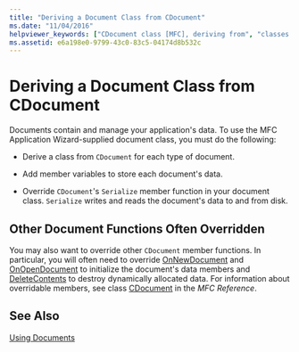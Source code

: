 ```yaml
---
title: "Deriving a Document Class from CDocument"
ms.date: "11/04/2016"
helpviewer_keywords: ["CDocument class [MFC], deriving from", "classes [MFC], deriving from CDocument", "document objects [MFC], derived", "derived classes [MFC], functions often overridden", "document classes [MFC], functions often overridden"]
ms.assetid: e6a198e0-9799-43c0-83c5-04174d8b532c
---
```

# Deriving a Document Class from CDocument

Documents contain and manage your application's data. To use the MFC Application Wizard-supplied document class, you must do the following:

- Derive a class from `CDocument` for each type of document.

- Add member variables to store each document's data.

- Override `CDocument`'s `Serialize` member function in your document class. `Serialize` writes and reads the document's data to and from disk.

## Other Document Functions Often Overridden

You may also want to override other `CDocument` member functions. In particular, you will often need to override [OnNewDocument](../mfc/reference/cdocument-class.md#onnewdocument) and [OnOpenDocument](../mfc/reference/cdocument-class.md#onopendocument) to initialize the document's data members and [DeleteContents](../mfc/reference/cdocument-class.md#deletecontents) to destroy dynamically allocated data. For information about overridable members, see class [CDocument](../mfc/reference/cdocument-class.md) in the *MFC Reference*.

## See Also

[Using Documents](../mfc/using-documents.md)

